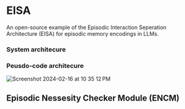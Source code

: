 # EISA
An open-source example of the Episodic Interaction Seperation Architecture (EISA) for episodic memory encodings in LLMs.
### System architecure 


### Peusdo-code architecure

![Screenshot 2024-02-16 at 10 35 12 PM](https://github.com/shankarchawla1776/EISA/assets/139474458/eec4f80e-3d3e-43e8-85f8-0d5c0967b580)

## Episodic Nessesity Checker Module (ENCM)
